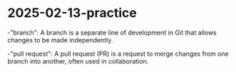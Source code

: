 # 2025-02-13-practice

-"branch": A branch is a separate line of development in Git that allows changes to be made independently.

-"pull request": A pull request (PR) is a request to merge changes from one branch into another, often used in collaboration.
